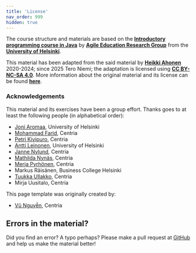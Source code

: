 ```yaml
---
title: 'License'
nav_order: 999
hidden: true
---
```


The course structure and materials are based on the [**Introductory programming course in Java**](https://ohjelmointi-19.mooc.fi) by [**Agile Education Research Group**](https://www.helsinki.fi/en/researchgroups/data-driven-education) from the [**University of Helsinki**](https://www.helsinki.fi/en/). 

This material has been adapted from the said material by [**Heikki Ahonen**](https://github.com/heikkihei) 2020-2024; since 2025 Tero Niemi; the adaptation is licensed using [**CC BY-NC-SA 4.0**](https://creativecommons.org/licenses/by-nc-sa/4.0/deed). More information about the original material and its license can be found [**here**](https://ohjelmointi-19.mooc.fi/credits/).

### Acknowledgements

This material and its exercises have been a group effort. Thanks goes to at least the following people (in alphabetical order):
* [Joni Aromaa](https://github.com/aromaa), University of Helsinki
* [Mohammad Farid](https://github.com/farid555), Centria
* [Petri Kivipuro](https://github.com/PetriKivipuro), Centria
* [Antti Leinonen](https://github.com/Redande/), University of Helsinki
* [Janne Nylund](https://github.com/janne-nylund), Centria
* [Mathilda Nynäs](https://github.com/Majon1), Centria
* [Merja Pyrhönen](https://github.com/meikku), Centria
* Markus Räisänen, Business College Helsinki
* [Tuukka Ullakko](https://github.com/TuukkaUllakko), Centria
* Mirja Uusitalo, Centria

This page template was originally created by:
* [Vũ Nguyễn](https://github.com/ndkv9), Centria

## Errors in the material?

Did you find an error? A typo perhaps? Please make a pull request at [GitHub](https://github.com/centria/basic-csharp/tree/master/src/content) and help us make the material better!



